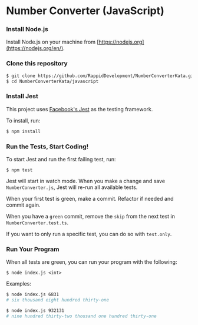 # Number Converter (JavaScript)

### Install Node.js

Install Node.js on your machine from [https://nodejs.org](https://nodejs.org/en/).

### Clone this repository
```bash
$ git clone https://github.com/RappidDevelopment/NumberConverterKata.git
$ cd NumberConverterKata/javascript
```

### Install Jest
This project uses [Facebook's Jest](https://facebook.github.io/jest/) as the testing framework.

To install, run:
```bash
$ npm install
```

### Run the Tests, Start Coding! 
To start Jest and run the first failing test, run:
```
$ npm test
```
Jest will start in watch mode. When you make a change and save `NumberConverter.js`, Jest will re-run all available tests.

When your first test is green, make a commit. Refactor if needed and commit again.

When you have a `green` commit, remove the `skip` from the next test in `NumberConverter.test.ts`.

If you want to only run a specific test, you can do so with `test.only`.

### Run Your Program
When all tests are green, you can run your program with the following: 
```
$ node index.js <int>
```

Examples:
```bash
$ node index.js 6831
# six thousand eight hundred thirty-one
```

```bash
$ node index.js 932131
# nine hundred thirty-two thousand one hundred thirty-one
```

